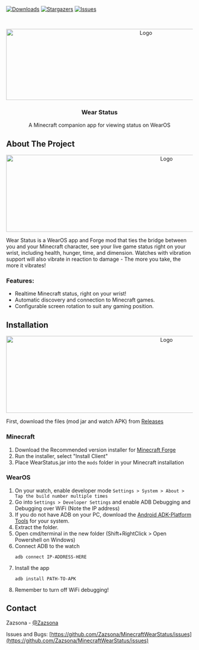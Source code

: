 [![Downloads][downloads-shield]][downloads-url]
[![Stargazers][stars-shield]][stars-url]
[![Issues][issues-shield]][issues-url]
<!-- [![MIT License][license-shield]][license-url] -->



<!-- PROJECT LOGO -->
<br />
<p align="center">
  <a href="https://github.com/Zazsona/MinecraftWearStatus">
    <img src="https://i.imgur.com/AEWJibu.png" alt="Logo" width="739" height="192">
  </a>

  <h3 align="center">Wear Status</h3>

  <p align="center">
    A Minecraft companion app for viewing status on WearOS
  </p>
</p>

<!-- ABOUT THE PROJECT -->
## About The Project
<p align="center">
  <a href="https://github.com/Zazsona/MinecraftWearStatus">
    <img src="https://i.imgur.com/IuWlIDj.png" alt="Logo" width="850" height="208">
  </a>
</p>

Wear Status is a WearOS app and Forge mod that ties the bridge between you and your Minecraft character, see your live game status right on your wrist, including health, hunger, time, and dimension. Watches with vibration support will also vibrate in reaction to damage - The more you take, the more it vibrates!

### Features:
* Realtime Minecraft status, right on your wrist!
* Automatic discovery and connection to Minecraft games.
* Configurable screen rotation to suit any gaming position.

## Installation
<p align="center">
  <a href="https://github.com/Zazsona/MinecraftWearStatus">
    <img src="https://i.imgur.com/R4wGNkj.png" alt="Logo" width="850" height="208">
  </a>
</p>

First, download the files (mod jar and watch APK) from [Releases](https://github.com/Zazsona/MinecraftWearStatus/releases)

### Minecraft
1. Download the Recommended version installer for [Minecraft Forge](http://files.minecraftforge.net/)
2. Run the installer, select "Install Client"
3. Place WearStatus.jar into the `mods` folder in your Minecraft installation

### WearOS
1. On your watch, enable developer mode
`Settings > System > About > Tap the build number multiple times`
2. Go into `Settings > Developer Settings` and enable ADB Debugging and Debugging over WiFi (Note the IP address)
2. If you do not have ADB on your PC, download the [Android ADK-Platform Tools](https://developer.android.com/studio/releases/platform-tools) for your system. 
4. Extract the folder.
5. Open cmd/terminal in the new folder (Shift+RightClick >  Open Powershell on Windows)
6. Connect ADB to the watch
   ```
   adb connect IP-ADDRESS-HERE
   ```
7. Install the app
   ```
   adb install PATH-TO-APK
   ```
8. Remember to turn off WiFi debugging!

<!-- CONTACT -->
## Contact

Zazsona - [@Zazsona](https://twitter.com/Zazsona)

Issues and Bugs: [https://github.com/Zazsona/MinecraftWearStatus/issues](https://github.com/Zazsona/MinecraftWearStatus/issues)


<!-- MARKDOWN LINKS & IMAGES -->
<!-- https://www.markdownguide.org/basic-syntax/#reference-style-links -->
[downloads-shield]: https://img.shields.io/github/downloads/Zazsona/MinecraftWearStatus/total?style=flat-square
[downloads-url]: https://github.com/Zazsona/MinecraftWearStatus/releases
[stars-shield]: https://img.shields.io/github/stars/Zazsona/MinecraftWearStatus?style=flat-square
[stars-url]: https://github.com/Zazsona/MinecraftWearStatus/stargazers
[issues-shield]: https://img.shields.io/github/issues/Zazsona/MinecraftWearStatus?style=flat-square
[issues-url]: https://github.com/Zazsona/MinecraftWearStatus/issues
[license-shield]: https://img.shields.io/github/license/Zazsona/MinecraftWearStatus?style=flat-square
[license-url]: https://github.com/Zazsona/MinecraftWearStatus/blob/master/LICENSE.txt